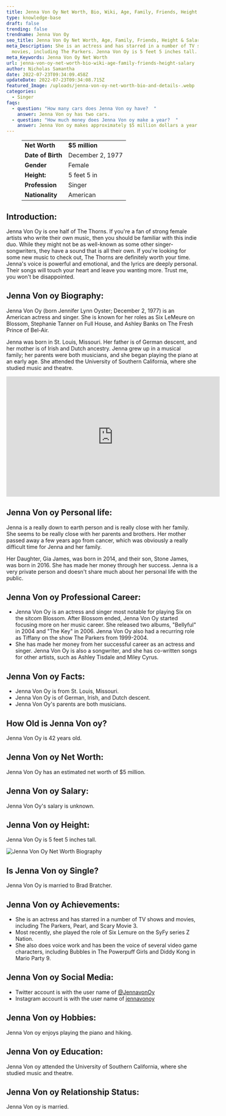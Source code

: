 ```yaml
---
title: Jenna Von Oy Net Worth, Bio, Wiki, Age, Family, Friends, Height & Salary
type: knowledge-base
draft: false
trending: false
trendname: Jenna Von Oy
seo_title: Jenna Von Oy Net Worth, Age, Family, Friends, Height & Salary - Worthknow
meta_Description: She is an actress and has starred in a number of TV shows and
  movies, including The Parkers. Jenna Von Oy is 5 feet 5 inches tall.
meta_Keywords: Jenna Von Oy Net Worth
url: jenna-von-oy-net-worth-bio-wiki-age-family-friends-height-salary
author: Nicholas Samantha
date: 2022-07-23T09:34:09.458Z
updateDate: 2022-07-23T09:34:08.715Z
featured_Image: /uploads/jenna-von-oy-net-worth-bio-and-details-.webp
categories:
  - Singer
faqs:
  - question: "How many cars does Jenna Von oy have?  "
    answer: Jenna Von oy has two cars.
  - question: "How much money does Jenna Von oy make a year?  "
    answer: Jenna Von oy makes approximately $5 million dollars a year.
---
```

<figure class="wp-block-table is-style-stripes">
  <table>
    <tbody>
      <tr>
        <td>
          <strong>Net Worth</strong>
        </td>
        <td>
          <strong>$5 million</strong>
        </td>
      </tr>
      <tr>
        <td>
          <strong>Date of Birth</strong>
        </td>
        <td>December 2, 1977</td>
      </tr>
      <tr>
        <td>
          <strong>Gender</strong>
        </td>
        <td>Female</td>
      </tr>
      <tr>
        <td>
          <strong>Height:</strong>
        </td>
        <td>5 feet 5 in</td>
      </tr>
      <tr>
        <td>
          <strong>Profession</strong>
        </td>
        <td>Singer</td>
      </tr>
      <tr>
        <td>
          <strong>Nationality</strong>
        </td>
        <td>American</td>
      </tr>
    </tbody>
  </table>
</figure>

## **Introduction:**

Jenna Von Oy is one half of The Thorns. If you're a fan of strong female artists who write their own music, then you should be familiar with this indie duo. While they might not be as well-known as some other singer-songwriters, they have a sound that is all their own. If you're looking for some new music to check out, The Thorns are definitely worth your time. Jenna's voice is powerful and emotional, and the lyrics are deeply personal. Their songs will touch your heart and leave you wanting more. Trust me, you won't be disappointed.

## **Jenna Von oy Biography:**

Jenna Von Oy (born Jennifer Lynn Oyster; December 2, 1977) is an American actress and singer. She is known for her roles as Six LeMeure on Blossom, Stephanie Tanner on Full House, and Ashley Banks on The Fresh Prince of Bel-Air.

Jenna was born in St. Louis, Missouri. Her father is of German descent, and her mother is of Irish and Dutch ancestry. Jenna grew up in a musical family; her parents were both musicians, and she began playing the piano at an early age. She attended the University of Southern California, where she studied music and theatre.

<iframe width="560" height="315" src="https://www.youtube.com/embed/Mn2QGQEln9s" title="YouTube video player" frameborder="0" allow="accelerometer; autoplay; clipboard-write; encrypted-media; gyroscope; picture-in-picture" allowfullscreen></iframe>

## **Jenna Von oy Personal life:**

Jenna is a really down to earth person and is really close with her family. She seems to be really close with her parents and brothers. Her mother passed away a few years ago from cancer, which was obviously a really difficult time for Jenna and her family.

Her Daughter, Gia James, was born in 2014, and their son, Stone James, was born in 2016. She has made her money through her success. Jenna is a very private person and doesn't share much about her personal life with the public.

## **Jenna Von oy Professional Career:**

* Jenna Von Oy is an actress and singer most notable for playing Six on the sitcom Blossom. After Blossom ended, Jenna Von Oy started focusing more on her music career. She released two albums, "Bellyful" in 2004 and "The Key" in 2006. Jenna Von Oy also had a recurring role as Tiffany on the show The Parkers from 1999-2004.
* She has made her money from her successful career as an actress and singer. Jenna Von Oy is also a songwriter, and she has co-written songs for other artists, such as Ashley Tisdale and Miley Cyrus.

## **Jenna Von oy Facts:** 

* Jenna Von Oy is from St. Louis, Missouri.
* Jenna Von Oy is of German, Irish, and Dutch descent.
* Jenna Von Oy's parents are both musicians.

## **How Old is Jenna Von oy?**

Jenna Von Oy is 42 years old.

## **Jenna Von oy Net Worth:**

Jenna Von Oy has an estimated net worth of $5 million.

## **Jenna Von oy Salary:** 

Jenna Von Oy's salary is unknown.

## **Jenna Von oy Height:**

Jenna Von Oy is 5 feet 5 inches tall.

![Jenna Von Oy Net Worth Biography](/uploads/jenna-von-oy-net-worth.webp)

## **Is Jenna Von oy Single?** 

Jenna Von Oy is married to Brad Bratcher.

## **Jenna Von oy Achievements:**

* She is an actress and has starred in a number of TV shows and movies, including The Parkers, Pearl, and Scary Movie 3.
* Most recently, she played the role of Six Lemure on the SyFy series Z Nation.
* She also does voice work and has been the voice of several video game characters, including Bubbles in The Powerpuff Girls and Diddy Kong in Mario Party 9.

## **Jenna Von oy Social Media:**

* Twitter account is with the user name of <a href="https://twitter.com/jennavonoy" target="_blank" rel="nofollow"   rel="noopener">@JennavonOy</a>
* Instagram account is with the user name of <a href="https://www.instagram.com/jennavonoy/" target="_blank" rel="nofollow"   rel="noopener">jennavonoy</a>

## **Jenna Von oy Hobbies:**

Jenna Von oy enjoys playing the piano and hiking.

## **Jenna Von oy Education:**

Jenna Von oy attended the University of Southern California, where she studied music and theatre.

## **Jenna Von oy Relationship Status:**

Jenna Von oy is married.